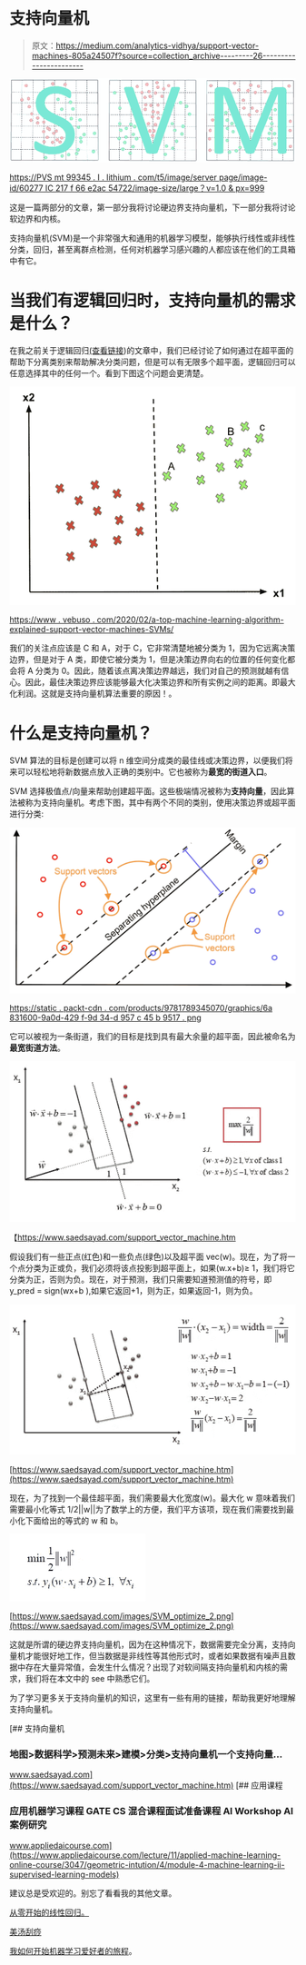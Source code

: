 # 支持向量机

> 原文：<https://medium.com/analytics-vidhya/support-vector-machines-805a24507f?source=collection_archive---------26----------------------->

![](img/1153c60835a561698ccbdce9761a7d3a.png)

[https://PVS mt 99345 . I . lithium . com/t5/image/server page/image-id/60277 IC 217 f 66 e2ac 54722/image-size/large？v=1.0 & px=999](https://pvsmt99345.i.lithium.com/t5/image/serverpage/image-id/60277iC217F66E2AC54722/image-size/large?v=1.0&px=999)

这是一篇两部分的文章，第一部分我将讨论硬边界支持向量机，下一部分我将讨论软边界和内核。

支持向量机(SVM)是一个非常强大和通用的机器学习模型，能够执行线性或非线性分类，回归，甚至离群点检测，任何对机器学习感兴趣的人都应该在他们的工具箱中有它。

# 当我们有逻辑回归时，支持向量机的需求是什么？

在我之前关于逻辑回归[(查看链接](/analytics-vidhya/logistic-regression-46a0f3cdecef))的文章中，我们已经讨论了如何通过在超平面的帮助下分离类别来帮助解决分类问题，但是可以有无限多个超平面，逻辑回归可以任意选择其中的任何一个。看到下图这个问题会更清楚。

![](img/7ff2ac1b14478bc36335e5b5ea293402.png)

[https://www . vebuso . com/2020/02/a-top-machine-learning-algorithm-explained-support-vector-machines-SVMs/](https://www.vebuso.com/2020/02/a-top-machine-learning-algorithm-explained-support-vector-machines-svms/)

我们的关注点应该是 C 和 A，对于 C，它非常清楚地被分类为 1，因为它远离决策边界，但是对于 A 类，即使它被分类为 1，但是决策边界向右的位置的任何变化都会将 A 分类为 0。因此，随着该点离决策边界越远，我们对自己的预测就越有信心。因此，最佳决策边界应该能够最大化决策边界和所有实例之间的距离。即最大化利润。这就是支持向量机算法重要的原因！。

# 什么是支持向量机？

SVM 算法的目标是创建可以将 n 维空间分成类的最佳线或决策边界，以便我们将来可以轻松地将新数据点放入正确的类别中。它也被称为**最宽的街道入口**。

SVM 选择极值点/向量来帮助创建超平面。这些极端情况被称为**支持向量**，因此算法被称为支持向量机。考虑下图，其中有两个不同的类别，使用决策边界或超平面进行分类:

![](img/3919e598bee3908bc0098c524894f574.png)

[https://static . packt-cdn . com/products/9781789345070/graphics/6a 831600-9a0d-429 f-9d 34-d 957 c 45 b 9517 . png](https://static.packt-cdn.com/products/9781789345070/graphics/6a831600-9a0d-429f-9d34-d957c45b9517.png)

它可以被视为一条街道，我们的目标是找到具有最大余量的超平面，因此被命名为**最宽街道方法**。

![](img/02e4c086959b8e4882dc136d867c217f.png)

【https://www.saedsayad.com/support_vector_machine.htm 

假设我们有一些正点(红色)和一些负点(绿色)以及超平面 vec(w)。现在，为了将一个点分类为正或负，我们必须将该点投影到超平面上，如果(w.x+b)≥ 1，我们将它分类为正，否则为负。现在，对于预测，我们只需要知道预测值的符号，即 y_pred = sign(wx+b ),如果它返回+1，则为正，如果返回-1，则为负。

![](img/f3ed904127f057606929b24839c055cc.png)

[https://www.saedsayad.com/support_vector_machine.htm](https://www.saedsayad.com/support_vector_machine.htm)

现在，为了找到一个最佳超平面，我们需要最大化宽度(w)。最大化 w 意味着我们需要最小化等式 1/2||w||为了数学上的方便，我们平方该项，现在我们需要找到最小化下面给出的等式的 w 和 b。

![](img/3ba40ec66825bbb052cf363d51070421.png)

[https://www.saedsayad.com/images/SVM_optimize_2.png](https://www.saedsayad.com/images/SVM_optimize_2.png)

这就是所谓的硬边界支持向量机，因为在这种情况下，数据需要完全分离，支持向量机才能很好地工作，但当数据是非线性等其他形式时，或者如果数据有噪声且数据中存在大量异常值，会发生什么情况？出现了对软间隔支持向量机和内核的需求，我们将在本文中的 see 中熟悉它们。

为了学习更多关于支持向量机的知识，这里有一些有用的链接，帮助我更好地理解支持向量机。

 [## 支持向量机

### 地图>数据科学>预测未来>建模>分类>支持向量机一个支持向量…

www.saedsayad.com](https://www.saedsayad.com/support_vector_machine.htm)  [## 应用课程

### 应用机器学习课程 GATE CS 混合课程面试准备课程 AI Workshop AI 案例研究

www.appliedaicourse.com](https://www.appliedaicourse.com/lecture/11/applied-machine-learning-online-course/3047/geometric-intution/4/module-4-machine-learning-ii-supervised-learning-models) 

建议总是受欢迎的。别忘了看看我的其他文章。

[从零开始的线性回归。](https://ak95ml.blogspot.com/2020/06/linear-regression.html)

[美汤刮痧](https://www.blogger.com/blog/post/edit/1004924421828631592/5881650886724527591#)

[我如何开始机器学习爱好者的旅程](https://www.blogger.com/blog/post/edit/1004924421828631592/5881650886724527591#)。